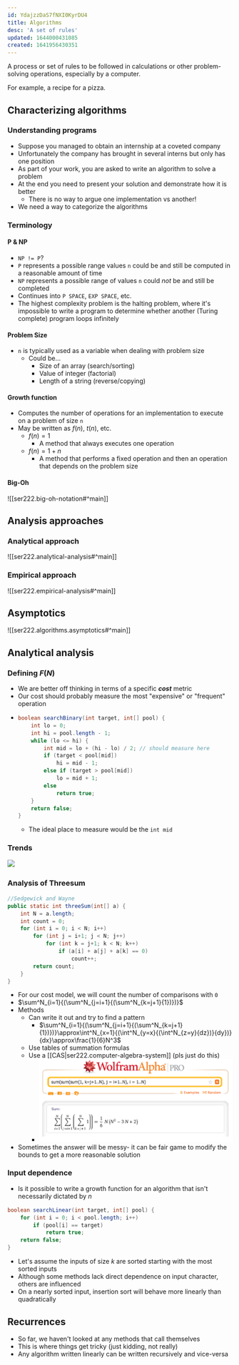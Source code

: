 ```yaml
---
id: YdajzzDaS7fNXI0KyrDU4
title: Algorithms
desc: 'A set of rules'
updated: 1644000431085
created: 1641956430351
---
```


A process or set of rules to be followed in calculations or other problem-solving operations, especially by a computer.

For example, a recipe for a pizza.

## Characterizing algorithms
### Understanding programs
- Suppose you managed to obtain an internship at a coveted company
- Unfortunately the company has brought in several interns but only has one position
- As part of your work, you are asked to write an algorithm to solve a problem
- At the end you need to present your solution and demonstrate how it is better
    - There is no way to argue one implementation vs another!
- We need a way to categorize the algorithms
### Terminology
#### P & NP
- `NP != P`?
- `P` represents a possible range values `n` could be and still be computed in a reasonable amount of time
- `NP` represents a possible range of values `n` could *not* be and still be completed
- Continues into `P SPACE`, `EXP SPACE`, etc.  
- The highest complexity problem is the halting problem, where it's impossible to write a program to determine whether another (Turing complete) program loops infinitely
#### Problem Size
- `n` is typically used as a variable when dealing with problem size
    - Could be...
        - Size of an array (search/sorting)
        - Value of integer (factorial)
        - Length of a string (reverse/copying)
#### Growth function
- Computes the number of operations for an implementation to execute on a problem of size `n`
- May be written as $f(n)$, $t(n)$, etc.
    - $f(n)=1$
        - A method that always executes one operation
    - $f(n)=1+n$
        - A method that performs a fixed operation and then an operation that depends on the problem size
#### Big-Oh
![[ser222.big-oh-notation#^main]]
## Analysis approaches
### Analytical approach
![[ser222.analytical-analysis#^main]]
### Empirical approach
![[ser222.empirical-analysis#^main]]
## Asymptotics
![[ser222.algorithms.asymptotics#^main]]
## Analytical analysis
### Defining $F(N)$
- We are better off thinking in terms of a specific ***cost*** metric
- Our cost should probably measure the most "expensive" or "frequent" operation
- ```java
  boolean searchBinary(int target, int[] pool) {
      int lo = 0;
      int hi = pool.length - 1;
      while (lo <= hi) {
          int mid = lo + (hi - lo) / 2; // should measure here
          if (target < pool[mid])
              hi = mid - 1;
          else if (target > pool[mid])
              lo = mid + 1;
          else
              return true;
      }
      return false;
  }
  ```
    - The ideal place to measure would be the `int mid`
### Trends
![](/assets/images/2022-02-02-10-56-45.png)
### Analysis of Threesum
```java
//Sedgewick and Wayne
public static int threeSum(int[] a) {
    int N = a.length;
    int count = 0;
    for (int i = 0; i < N; i++)
        for (int j = i+1; j < N; j++)
            for (int k = j+1; k < N; k++)
                if (a[i] + a[j] + a[k] == 0)
                    count++;
        return count;
    }
}
```
- For our cost model, we will count the number of comparisons with `0`
- $\sum^N_{i=1}{(\sum^N_{j=i+1}{(\sum^N_{k=j+1}{1})})}$
- Methods
    - Can write it out and try to find a pattern
        - $\sum^N_{i=1}{(\sum^N_{j=i+1}{(\sum^N_{k=j+1}{1})})}\approx\int^N_{x=1}{(\int^N_{y=x}{(\int^N_{z=y}{dz})}{dy})}{dx}\approx\frac{1}{6}N^3$
    - Use tables of summation formulas
    - Use a [[CAS|ser222.computer-algebra-system]] (pls just do this)
        - ![](/assets/images/2022-02-02-11-12-48.png)
- Sometimes the answer will be messy- it can be fair game to modify the bounds to get a more reasonable solution
### Input dependence
- Is it possible to write a growth function for an algorithm that isn't necessarily dictated by $n$
```java
boolean searchLinear(int target, int[] pool) {
    for (int i = 0; i < pool.length; i++)
        if (pool[i] == target)
            return true;
    return false;
}
```
- Let's assume the inputs of size $k$ are sorted starting with the most sorted inputs
- Although some methods lack direct dependence on input character, others are influenced
- On a nearly sorted input, insertion sort will behave more linearly than quadratically
## Recurrences
- So far, we haven't looked at any methods that call themselves
- This is where things get tricky (just kidding, not really)
- Any algorithm written linearly can be written recursively and vice-versa